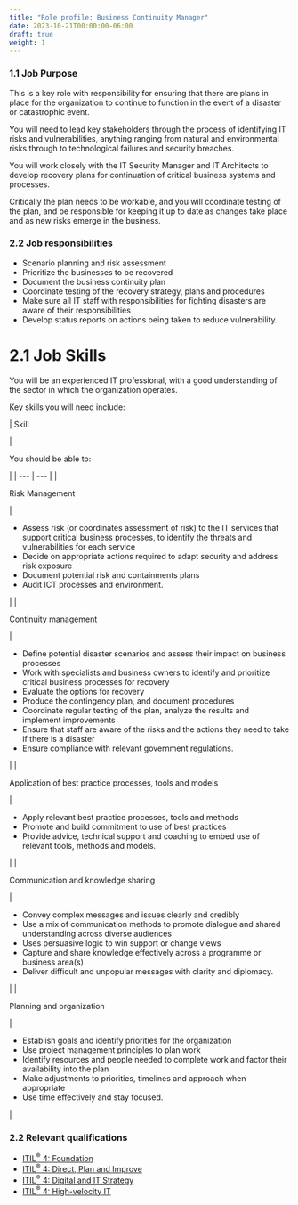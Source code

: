 ```yaml
---
title: "Role profile: Business Continuity Manager"
date: 2023-10-21T00:00:00-06:00
draft: true
weight: 1
---
```


### 1.1 Job Purpose

This is a key role with responsibility for ensuring that there are plans in place for the organization to continue to function in the event of a disaster or catastrophic event.

You will need to lead key stakeholders through the process of identifying IT risks and vulnerabilities, anything ranging from natural and environmental risks through to technological failures and security breaches.

You will work closely with the IT Security Manager and IT Architects to develop recovery plans for continuation of critical business systems and processes.

Critically the plan needs to be workable, and you will coordinate testing of the plan, and be responsible for keeping it up to date as changes take place and as new risks emerge in the business.

### 2.2 Job responsibilities

* Scenario planning and risk assessment
* Prioritize the businesses to be recovered
* Document the business continuity plan
* Coordinate testing of the recovery strategy, plans and procedures
* Make sure all IT staff with responsibilities for fighting disasters are aware of their responsibilities
* Develop status reports on actions being taken to reduce vulnerability.

# 2.1 Job Skills

You will be an experienced IT professional, with a good understanding of the sector in which the organization operates.

Key skills you will need include:

| 
Skill

 | 

You should be able to:

 |
| --- | --- |
| 

Risk Management

 | 

* Assess risk (or coordinates assessment of risk) to the IT services that support critical business processes, to identify the threats and vulnerabilities for each service
* Decide on appropriate actions required to adapt security and address risk exposure
* Document potential risk and containments plans
* Audit ICT processes and environment.

 |
| 

Continuity management

 | 

* Define potential disaster scenarios and assess their impact on business processes
* Work with specialists and business owners to identify and prioritize critical business processes for recovery
* Evaluate the options for recovery
* Produce the contingency plan, and document procedures
* Coordinate regular testing of the plan, analyze the results and implement improvements
* Ensure that staff are aware of the risks and the actions they need to take if there is a disaster
* Ensure compliance with relevant government regulations.

 |
| 

Application of best practice processes, tools and models

 | 

* Apply relevant best practice processes, tools and methods
* Promote and build commitment to use of best practices
* Provide advice, technical support and coaching to embed use of relevant tools, methods and models.

 |
| 

Communication and knowledge sharing

 | 

* Convey complex messages and issues clearly and credibly
* Use a mix of communication methods to promote dialogue and shared understanding across diverse audiences
* Uses persuasive logic to win support or change views
* Capture and share knowledge effectively across a programme or business area(s)
* Deliver difficult and unpopular messages with clarity and diplomacy.

 |
| 

Planning and organization

 | 

* Establish goals and identify priorities for the organization
* Use project management principles to plan work
* Identify resources and people needed to complete work and factor their availability into the plan
* Make adjustments to priorities, timelines and approach when appropriate
* Use time effectively and stay focused.

 |

### 2.2 Relevant qualifications

* [ITIL<sup>®</sup> 4: Foundation](https://www.axelos.com/certifications/itil-service-management/itil-4-foundation)
* [ITIL<sup>®</sup> 4: Direct, Plan and Improve](https://www.axelos.com/certifications/itil-service-management/managing-professional/direct-plan-and-improve)
* [ITIL<sup>®</sup> 4: Digital and IT Strategy](https://www.axelos.com/certifications/itil-service-management/strategic-leader/digital-and-it-strategy)
* [ITIL<sup>®</sup> 4: High-velocity IT](https://www.axelos.com/certifications/itil-service-management/managing-professional/high-velocity-it)
